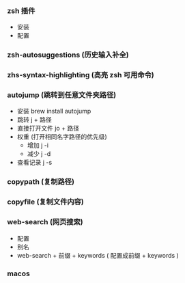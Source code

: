### zsh 插件
- 安装
- 配置

### zsh-autosuggestions (历史输入补全)

### zhs-syntax-highlighting (高亮 zsh 可用命令)

### autojump (跳转到任意文件夹路径)
- 安装 brew install autojump
- 跳转 j + 路径
- 直接打开文件 jo + 路径
- 权重 (打开相同名字路径的优先级)
  - 增加 j -i
  - 减少 j -d
- 查看记录 j -s

### copypath (复制路径)

### copyfile (复制文件内容)

### web-search (网页搜索)
- 配置
- 别名
- web-search + 前缀 + keywords ( 配置成前缀 + keywords )

### macos